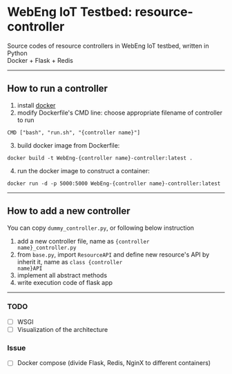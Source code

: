# WebEng IoT Testbed: resource-controller

Source codes of resource controllers in WebEng IoT testbed, written in Python  
Docker + Flask + Redis

---
## How to run a controller

1. install [docker](https://www.docker.com/)
2. modify Dockerfile's CMD line: choose appropriate filename of controller to run
```
CMD ["bash", "run.sh", "{controller name}"]
```

3. build docker image from Dockerfile:
```
docker build -t WebEng-{controller name}-controller:latest .
```

4. run the docker image to construct a container:
```
docker run -d -p 5000:5000 WebEng-{controller name}-controller:latest
```

---
## How to add a new controller
You can copy <code>dummy_controller.py</code>, or following below instruction
1. add a new controller file, name as <code>{controller name}_controller.py</code>
2. from <code>base.py</code>, import <code>ResourceAPI</code> and define new resource's API by inherit it, name as <code>class {controller name}API</code>
3. implement all abstract methods
4. write execution code of flask app

---
### TODO
- [ ] WSGI
- [ ] Visualization of the architecture

### Issue
- [ ] Docker compose (divide Flask, Redis, NginX to different containers)
